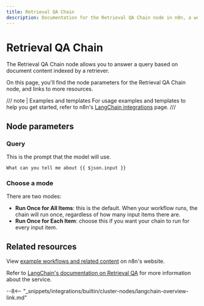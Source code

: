 ```yaml
---
title: Retrieval QA Chain
description: Documentation for the Retrieval QA Chain node in n8n, a workflow automation platform. Includes details of operations and configuration, and links to examples and credentials information.
---
```


# Retrieval QA Chain

The Retrieval QA Chain node allows you to answer a query based on document content indexed by a retriever.

On this page, you'll find the node parameters for the Retrieval QA Chain node, and links to more resources.

///  note  | Examples and templates
For usage examples and templates to help you get started, refer to n8n's [LangChain integrations](https://n8n.io/integrations/langchain/) page.
///	
## Node parameters

### Query

This is the prompt that the model will use.

```
What can you tell me about {{ $json.input }}
```
	
### Choose a mode

There are two modes:

* **Run Once for All Items**: this is the default. When your workflow runs, the chain will run once, regardless of how many input items there are.
* **Run Once for Each Item**: choose this if you want your chain to run for every input item.

## Related resources

View [example workflows and related content](https://n8n.io/integrations/langchain/) on n8n's website.

Refer to [LangChain's documentation on Retrieval QA](https://js.langchain.com/docs/modules/chains/popular/vector_db_qa) for more information about the service.

--8<-- "_snippets/integrations/builtin/cluster-nodes/langchain-overview-link.md"
